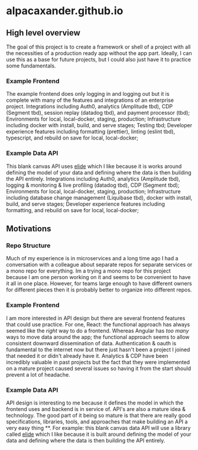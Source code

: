 # alpacaxander.github.io

## High level overview

The goal of this project is to create a framework or shell of a project with all the necessities of a production ready app without the app part. Ideally, I can use this as a base for future projects, but I could also just have it to practice some fundamentals.

### Example Frontend

The example frontend does only logging in and logging out but it is complete with many of the features and integrations of an enterprise project.
Integrations including Auth0, analytics (Amplitude tbd), CDP (Segment tbd), session replay (datadog tbd), and payment processor (tbd);
Environments for local, local-docker, staging, production;
Infrastructure including docker with install, build, and serve stages;
Testing tbd;
Developer experience features including formatting (prettier), linting (eslint tbd), typescript, and rebuild on save for local, local-docker;

### Example Data API

This blank canvas API uses [elide](https://elide.io/) which I like because it is works around defining the model of your data and defining where the data is then building the API entirely.
Integrations including Auth0, analytics (Amplitude tbd), logging & monitoring & live profiling (datadog tbd), CDP (Segment tbd);
Environments for local, local-docker, staging, production;
Infrastructure including database change management (Liquibase tbd), docker with install, build, and serve stages;
Developer experience features including formatting, and rebuild on save for local, local-docker;

## Motivations

### Repo Structure

Much of my experience is in microservices and a long time ago I had a conversation with a colleague about separate repos for separate services or a mono repo for everything. Im a trying a mono repo for this project because I am one person working on it and seems to be convenient to have it all in one place. However, for teams large enough to have different owners for different pieces then it is probably better to organize into different repos.

### Example Frontend

I am more interested in API design but there are several frontend features that could use practice. For one, React: the functional approach has always seemed like the _right_ way to do a frontend. Whereas Angular has _too many_ ways to move data around the app; the functional approach seems to allow consistent downward dissemination of data. Authentication & oauth is fundamental to the internet now but there just hasn't been a project I joined that needed it or didn't already have it. Analytics & CDP have been incredibly valuable in past projects but the fact that they were implemented on a mature project caused several issues so having it from the start should prevent a lot of headache.

### Example Data API

API design is interesting to me because it defines the model in which the frontend uses and backend is in service of. API's are also a mature idea & technology. The good part of it being so mature is that there are really good specifications, libraries, tools, and approaches that make building an API a very easy thing \*\*. For example: this blank canvas data API will use a library called [elide](https://elide.io/) which I like because it is built around defining the model of your data and defining where the data is then building the API entirely.
